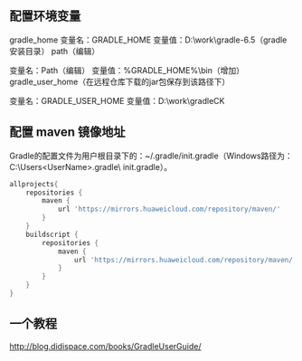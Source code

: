 ## 配置环境变量

gradle_home
变量名：GRADLE_HOME
变量值：D:\work\gradle-6.5（gradle安装目录）
path（编辑）

变量名：Path（编辑）
变量值：%GRADLE_HOME%\bin（增加）
gradle_user_home（在远程仓库下载的jar包保存到该路径下）

变量名：GRADLE_USER_HOME
变量值：D:\work\gradleCK

## 配置 maven 镜像地址

Gradle的配置文件为用户根目录下的：~/.gradle/init.gradle（Windows路径为：C:\Users\<UserName>\.gradle\ init.gradle）。

```gradle
allprojects{
    repositories {
        maven {
            url 'https://mirrors.huaweicloud.com/repository/maven/'
        }
    }
    buildscript {
        repositories {
            maven {
                url 'https://mirrors.huaweicloud.com/repository/maven/'
            }
        }
    }
}
```

## 一个教程

http://blog.didispace.com/books/GradleUserGuide/
